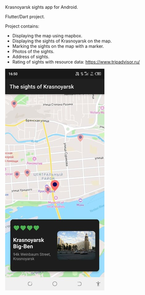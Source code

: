 Krasnoyarsk sights app for Android.

Flutter/Dart project.

Project contains:
- Displaying the map using mapbox. 
- Displaying the sights of Krasnoyarsk on the map.
- Marking the sights on the map with a marker.
- Photos of the sights.
- Address of sights.
- Rating of sights with resource data: https://www.tripadvisor.ru/

![Alt text](assets/images/sightsreadme.jpg)
